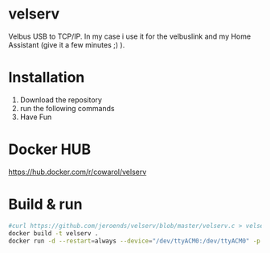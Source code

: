 # velserv
Velbus USB to TCP/IP.
In my case i use it for the velbuslink and my Home Assistant (give it a few minutes ;) ).

# Installation
1. Download the repository
2. run the following commands
3. Have Fun

# Docker HUB
https://hub.docker.com/r/cowarol/velserv


# Build & run
```bash
#curl https://github.com/jeroends/velserv/blob/master/velserv.c > velserv.c # Curl only if the file is not working.
docker build -t velserv .
docker run -d --restart=always --device="/dev/ttyACM0:/dev/ttyACM0" -p 3788:3788 -t velserv
```

